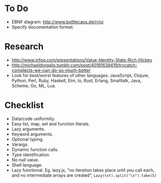 # To Do #

- EBNF diagram: http://www.bottlecaps.de/rr/ui
- Specify documentation format.

# Research #

- http://www.infoq.com/presentations/Value-Identity-State-Rich-Hickey
- http://michaeldrogalis.tumblr.com/post/40181639419/trycatch-complects-we-can-do-so-much-better
- Look for best/worst features of other languages: JavaScript, Clojure, Python, Perl, Ruby, Haskell, Elm, Io, Rust, Erlang, Smalltalk, Java, Scheme, Go, ML, Lua.

# Checklist #

- Data/code uniformity.
- Easy list, map, set and function literals. 
- Lazy arguments.
- Keyword arguments.
- Optional typing.
- Varargs.
- Dynamic function calls.
- Type identification.
- No null value.
- Shell language.
- Lazy functional. Eg. lazy.js, "no iteration takes place until you call each, and no intermediate arrays are created", `Lazy(txt).split("\n").take(5)`
